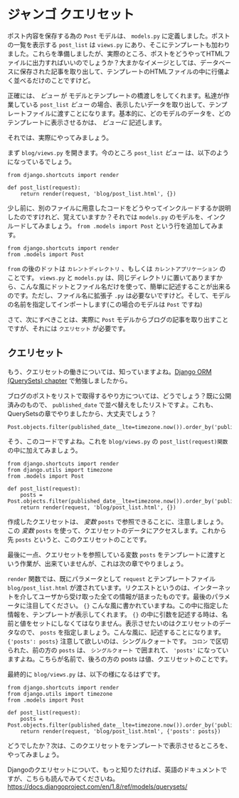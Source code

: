# ジャンゴ クエリセット

ポスト内容を保存する為の `Post` モデルは、 `models.py` に定義しました。ポストの一覧を表示する `post_list` は `views.py` にあり、そこにテンプレートも加わりました。これらを準備しましたが、実際のところ、ポストをどうやってHTMLファイルに出力すればいいのでしょうか？大まかなイメージとしては、データベースに保存された記事を取り出して、テンプレートのHTMLファイルの中に行儀よく並べるだけのことですけど。

正確には、 *ビュー* が モデルとテンプレートの橋渡しをしてくれます。私達が作業している `post_list` *ビュー* の場合、表示したいデータを取り出して、テンプレートファイルに渡すことになります。基本的に、どのモデルのデータを、どのテンプレートに表示させるかは、 *ビューに* 記述します。

それでは、実際にやってみましょう。

まず `blog/views.py` を開きます。今のところ `post_list` *ビュー* は、以下のようになっているでしょう。

    from django.shortcuts import render

    def post_list(request):
        return render(request, 'blog/post_list.html', {})

少し前に、別のファイルに用意したコードをどうやってインクルードするか説明したのですけれど、覚えていますか？それでは `models.py` のモデルを、インクルードしてみましょう。 `from .models import Post` という行を追加してみます。

    from django.shortcuts import render
    from .models import Post

`from` の後のドットは `カレントディレクトリ` 、もしくは `カレントアプリケーション` のことです。 `views.py` と `models.py` は、同じディレクトリに置いてありますから、こんな風にドットとファイル名だけを使って、簡単に記述することが出来るのです。ただし、ファイル名に拡張子 `.py` は必要ないですけど。そして、モデルの名前を指定してインポートします(この場合のモデルは `Post` ですね)

さて、次にすべきことは、実際に `Post` モデルからブログの記事を取り出すことですが、それには `クエリセット` が必要です。

## クエリセット

もう、クエリセットの働きについては、知っていますよね。[Django ORM (QuerySets) chapter](../django_orm/README.md) で勉強しましたから。

ブログのポストをリストで取得するやり方については、どうでしょう？既に公開済みのもので、 `published_date` で並べ替えをしたリストですよ。これも、QuerySetsの章でやりましたから、大丈夫でしょう？

    Post.objects.filter(published_date__lte=timezone.now()).order_by('published_date')

そう、このコードですよね。これを `blog/views.py` の `post_list(request)関数` の中に加えてみましょう。

    from django.shortcuts import render
    from django.utils import timezone
    from .models import Post

    def post_list(request):
        posts = Post.objects.filter(published_date__lte=timezone.now()).order_by('published_date')
        return render(request, 'blog/post_list.html', {})

作成したクエリセットは、 *変数* `posts` で参照できることに、注意しましょう。この *変数* `posts` を使って、クエリセットのデータにアクセスします。これから先 `posts` というと、このクエリセットのことです。

最後に一点、クエリセットを参照している変数 `posts` をテンプレートに渡すという作業が、出来ていませんが、これは次の章でやりましょう。

`render` 関数では、既にパラメータとして `request` とテンプレートファイル `blog/post_list.html` が渡されています。リクエストというのは、インターネットを介してユーザから受け取った全ての情報が詰まったものです。最後のパラメータに注目してください。 `{}` こんな風に書かれていますね。この中に指定した情報を、テンプレートが表示してくれます。 `{}` の中に引数を記述する時は、名前と値をセットにしなくてはなりません。表示させたいのはクエリセットのデータなので、 `posts` を指定しましょう。こんな風に、記述することになります。 `{'posts': posts}` 注意して欲しいのは、シングルクォートです。 `コロン` で区切られた、前の方の `posts` は、 `シングルクォート` で囲まれて、 `'posts'` になっていますよね。こちらが名前で、後ろの方の posts は値、クエリセットのことです。

最終的に `blog/views.py` は、以下の様になるはずです。

    from django.shortcuts import render
    from django.utils import timezone
    from .models import Post

    def post_list(request):
        posts = Post.objects.filter(published_date__lte=timezone.now()).order_by('published_date')
        return render(request, 'blog/post_list.html', {'posts': posts})

どうでしたか？次は、このクエリセットをテンプレートで表示させるところを、やってみましょう。

Djangoのクエリセットについて、もっと知りたければ、英語のドキュメントですが、こちらも読んでみてくださいね。 https://docs.djangoproject.com/en/1.8/ref/models/querysets/
